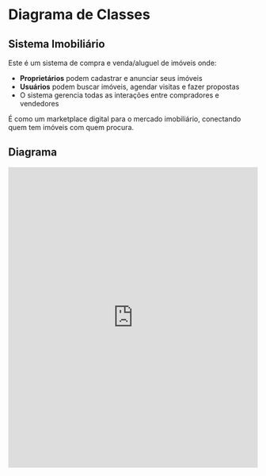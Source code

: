 # Diagrama de Classes

## Sistema Imobiliário

Este é um sistema de compra e venda/aluguel de imóveis onde:

- **Proprietários** podem cadastrar e anunciar seus imóveis
- **Usuários** podem buscar imóveis, agendar visitas e fazer propostas
- O sistema gerencia todas as interações entre compradores e vendedores

É como um marketplace digital para o mercado imobiliário, conectando quem tem imóveis com quem procura.

## Diagrama

<iframe frameborder="0" style="width:100%;height:606px;" src="https://viewer.diagrams.net/?tags=%7B%7D&lightbox=1&highlight=000000&edit=_blank&layers=1&nav=1&title=sextoAndar.drawio&dark=auto#Uhttps%3A%2F%2Fdrive.google.com%2Fuc%3Fid%3D1czhcvyhd-4xzXKPgRcarmGn223SelN_o%26export%3Ddownload"></iframe>
